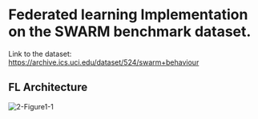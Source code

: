 # **Federated learning Implementation on the SWARM benchmark dataset.**

Link to the dataset: https://archive.ics.uci.edu/dataset/524/swarm+behaviour


## **FL Architecture**

![2-Figure1-1](https://github.com/kavyaLokuge/Federated-learning-Implementation-on-the-SWARM-benchmark-dataset./assets/82757644/49f86ebd-37a0-4543-bde0-2b4b8ecdd7c9)
